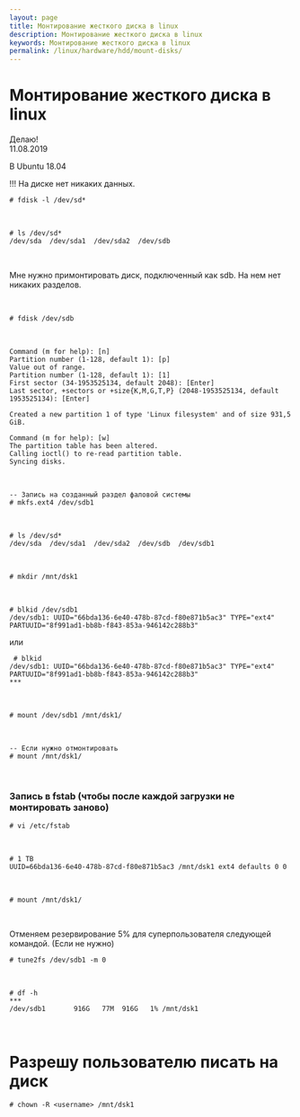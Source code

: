 ```yaml
---
layout: page
title: Монтирование жесткого диска в linux
description: Монтирование жесткого диска в linux
keywords: Монтирование жесткого диска в linux
permalink: /linux/hardware/hdd/mount-disks/
---
```


# Монтирование жесткого диска в linux

Делаю!  
11.08.2019

В Ubuntu 18.04

!!! На диске нет никаких данных.

    # fdisk -l /dev/sd*

<br/>

    # ls /dev/sd*
    /dev/sda  /dev/sda1  /dev/sda2  /dev/sdb

<br/>

Мне нужно примонтировать диск, подключенный как sdb. На нем нет никаких разделов.

<br/>

    # fdisk /dev/sdb

<br/>

    Command (m for help): [n]
    Partition number (1-128, default 1): [p]
    Value out of range.
    Partition number (1-128, default 1): [1]
    First sector (34-1953525134, default 2048): [Enter]
    Last sector, +sectors or +size{K,M,G,T,P} (2048-1953525134, default 1953525134): [Enter]

    Created a new partition 1 of type 'Linux filesystem' and of size 931,5 GiB.

    Command (m for help): [w]
    The partition table has been altered.
    Calling ioctl() to re-read partition table.
    Syncing disks.

<br/>

    -- Запись на созданный раздел фаловой системы
    # mkfs.ext4 /dev/sdb1

<br/>

    # ls /dev/sd*
    /dev/sda  /dev/sda1  /dev/sda2  /dev/sdb  /dev/sdb1

<br/>

    # mkdir /mnt/dsk1

 <br/>

    # blkid /dev/sdb1
    /dev/sdb1: UUID="66bda136-6e40-478b-87cd-f80e871b5ac3" TYPE="ext4" PARTUUID="8f991ad1-bb8b-f843-853a-946142c288b3"

или

     # blkid
    /dev/sdb1: UUID="66bda136-6e40-478b-87cd-f80e871b5ac3" TYPE="ext4" PARTUUID="8f991ad1-bb8b-f843-853a-946142c288b3"
    ***

<br/>

    # mount /dev/sdb1 /mnt/dsk1/

<br/>

    -- Если нужно отмонтировать
    # mount /mnt/dsk1/

<br/>

### Запись в fstab (чтобы после каждой загрузки не монтировать заново)

    # vi /etc/fstab

<br/>

```shell
# 1 TB
UUID=66bda136-6e40-478b-87cd-f80e871b5ac3 /mnt/dsk1 ext4 defaults 0 0
```

<br/>

    # mount /mnt/dsk1/

<br/>

Отменяем резервирование 5% для суперпользователя следующей командой. (Если не нужно)

    # tune2fs /dev/sdb1 -m 0

<br/>

    # df -h
    ***
    /dev/sdb1       916G   77M  916G   1% /mnt/dsk1

<br/>

# Разрешу пользователю писать на диск

    # chown -R <username> /mnt/dsk1
